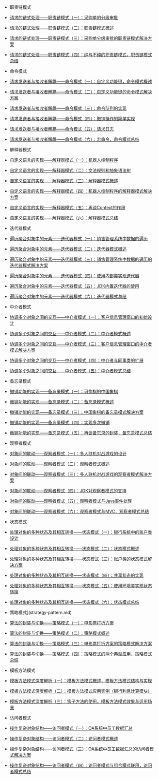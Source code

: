- 职责链模式
 - [请求的链式处理——职责链模式（一）：采购单的分级审批](chain-one.md)
 - [请求的链式处理——职责链模式（二）：职责链模式概述](chain-two.md)
 - [请求的链式处理——职责链模式（三）：采购单分级审批的职责链模式解决方案](chain-three.md)
 - [请求的链式处理——职责链模式（四）：纯与不纯的职责链模式，职责链模式总结](chain-four.md)

- 命令模式
 - [请求发送者与接收者解耦——命令模式（一）：自定义功能键，命令模式概述](command-one.md)
 - [请求发送者与接收者解耦——命令模式（二）：自定义功能键的命令模式解决方案](command-two.md)
 - [请求发送者与接收者解耦——命令模式（三）：命令队列的实现](command-three.md)
 - [请求发送者与接收者解耦——命令模式（四）：撤销操作的简单实现](command-four.md)
 - [请求发送者与接收者解耦——命令模式（五）：请求日志](command-five.md)
 - [请求发送者与接收者解耦——命令模式（六）：宏命令，命令模式总结](command-six.md)

- 解释器模式
 - [自定义语言的实现——解释器模式（一）：机器人控制程序](interpreter-one.md)
 - [自定义语言的实现——解释器模式（二）：文法规则和抽象语法树](interpreter-two.md)
 - [自定义语言的实现——解释器模式（三）：解释器模式概述](interpreter-three.md)
 - [自定义语言的实现——解释器模式（四）：机器人控制程序的解释器模式解决方案](interpreter-four.md)
 - [自定义语言的实现——解释器模式（五）：再谈Context的作用](interpreter-five.md)
 - [自定义语言的实现——解释器模式（六）：解释器模式总结](interpreter-six.md)

- 迭代器模式
 - [遍历聚合对象中的元素——迭代器模式（一）：销售管理系统中数据的遍历](iterator-one.md)
 - [遍历聚合对象中的元素——迭代器模式（二）：迭代器模式概述](iterator-two.md)
 - [遍历聚合对象中的元素——迭代器模式（三）：销售管理系统中数据的遍历的迭代器模式解决方案](iterator-three.md)
 - [遍历聚合对象中的元素——迭代器模式（四）：使用内部类实现迭代器](iterator-four.md)
 - [遍历聚合对象中的元素——迭代器模式（五）：JDK内置迭代器的使用](iterator-five.md)
 - [遍历聚合对象中的元素——迭代器模式（六）：迭代器模式总结](iterator-six.md)

- 中介者模式
 - [协调多个对象之间的交互——中介者模式（一）：客户信息管理窗口的初始设计](mediator-one.md)
 - [协调多个对象之间的交互——中介者模式（二）：中介者模式概述](mediator-two.md)
 - [协调多个对象之间的交互——中介者模式（三）：客户信息管理窗口的中介者模式解决方案](mediator-three.md)
 - [协调多个对象之间的交互——中介者模式（四）：中介者与同事类的扩展](mediator-four.md)
 - [协调多个对象之间的交互——中介者模式（五）：中介者模式总结](mediator-five.md)

- 备忘录模式
 - [撤销功能的实现——备忘录模式（一）：可悔棋的中国象棋](memento-one.md)
 - [撤销功能的实现——备忘录模式（二）：备忘录模式概述](memento-two.md)
 - [撤销功能的实现——备忘录模式（三）：中国象棋的备忘录模式解决方案](memento-three.md)
 - [撤销功能的实现——备忘录模式（四）：实现多次撤销](memento-four.md)
 - [撤销功能的实现——备忘录模式（五）：再谈备忘录的封装，备忘录模式总结](memento-five.md)

- 观察者模式
 - [对象间的联动——观察者模式（一）：多人联机对战游戏的设计](observer-one.md)
 - [对象间的联动——观察者模式（二）：观察者模式概述](observer-two.md)
 - [对象间的联动——观察者模式（三）：多人联机对战游戏的观察者模式解决方案](observer-three.md)
 - [对象间的联动——观察者模式（四）：JDK对观察者模式的支持](observer-four.md)
 - [对象间的联动——观察者模式（五）：观察者模式与Java事件处理](observer-five.md)
 - [对象间的联动——观察者模式（六）：观察者模式与MVC，观察者模式总结](observer-six.md)

- 状态模式
 - [处理对象的多种状态及其相互转换——状态模式（一）：银行系统中的账户类设计](state-one.md)
 - [处理对象的多种状态及其相互转换——状态模式（二）：状态模式概述](state-two.md)
 - [处理对象的多种状态及其相互转换——状态模式（三）：账户类的状态模式解决方案](state-three.md)
 - [处理对象的多种状态及其相互转换——状态模式（四）：共享状态的实现](state-four.md)
 - [处理对象的多种状态及其相互转换——状态模式（五）：使用环境类实现状态转换](state-five.md)
 - [处理对象的多种状态及其相互转换——状态模式（六）：状态模式总结](state-six.md)

- 策略模式](strategy-pattern.md)
 - [算法的封装与切换——策略模式（一）：电影票打折方案](strategy-one.md)
 - [算法的封装与切换——策略模式（二）：策略模式概述](strategy-two.md)
 - [算法的封装与切换——策略模式（三）：电影票打折方案的策略模式解决方案](strategy-three.md)
 - [算法的封装与切换——策略模式（四）：策略模式的两个典型应用，策略模式总结](strategy-four.md)

- 模板方法模式
 - [模板方法模式深度解析（一）：模板方法模式概述，模板方法模式结构与实现](template-one.md)
 - [模板方法模式深度解析（二）：模板方法模式应用实例（银行利息计算模块）](template-two.md)
 - [模板方法模式深度解析（三）：钩子方法的使用，模板方法模式效果与适用场景](template-three.md)

- 访问者模式
 - [操作复杂对象结构——访问者模式（一）：OA系统中员工数据汇总](visitor-one.md)
 - [操作复杂对象结构——访问者模式（二）：访问者模式概述](visitor-two.md)
 - [操作复杂对象结构——访问者模式（三）：OA系统中员工数据汇总的访问者模式解决方案](visitor-three.md)
 - [操作复杂对象结构——访问者模式（四）：访问者模式与组合模式联用，访问者模式总结](visitor-four.md)
